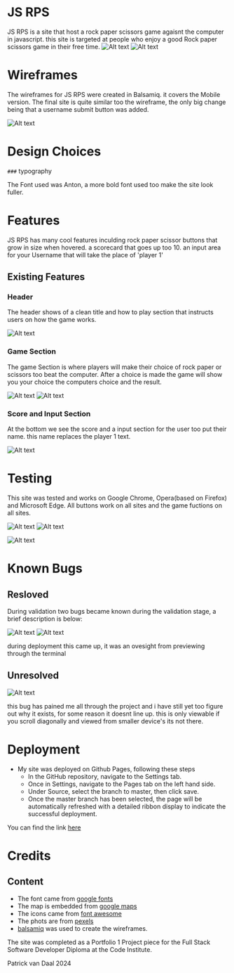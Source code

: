# JS RPS

JS RPS is a site that host a rock paper scissors game agaisnt the computer in javascript. this site is targeted at people who enjoy a good Rock paper scissors game in their free time.
![Alt text](assets/images/rpsmobilepic.png) ![Alt text](assets/images/rpspcpic.png) 

# Wireframes

The wireframes for JS RPS were created in Balsamiq. it covers the Mobile version. The final site is quite similar too the wireframe, the only big change being that a username submit button was added.

![Alt text](assets/images/wireframe.png)


# Design Choices
`###` typography    

The Font used was Anton, a more bold font used too make the site look fuller.
# Features

JS RPS has many cool features inculding rock paper scissor buttons that grow in size when hovered. a scorecard that goes up too 10. an input area for your Username that will take the place of 'player 1'

## Existing Features
 
### Header

The header shows of a clean title and how to play section that instructs users on how the game works.

![Alt text](assets/images/rpsheaderanddescription.png)

### Game Section

The game Section is where players will make their choice of rock paper or scissors too beat the computer. After a choice is made the game will show you your choice the computers choice and the result.

![Alt text](assets/images/rpsgamesection.png) ![Alt text](assets/images/rpsgamesection.png)

### Score and Input Section

At the bottom we see the score and a input section for the user too put their name. this name replaces the player 1 text.

![Alt text](assets/images/rpsgamesection.png)

# Testing

This site was tested and works on Google Chrome, Opera(based on Firefox) and Microsoft Edge.
All  buttons work on all sites and the game fuctions on all sites.

![Alt text](assets/photos/htmltest.png)  ![Alt text](assets/photos/csstest.png)

![Alt text](assets/photos/lighthousetest.png)

# Known Bugs

## Resloved

During validation two bugs became known during the validation stage, a brief description is below:

![Alt text](assets/photos/htmlbug.png) ![Alt text](assets/photos/iconbug.png)

during deployment this came up, it was an ovesight from previewing through the terminal

## Unresolved

![Alt text](assets/photos/bugright.png)

this bug has pained me all through the project and i have still yet too figure out why it exists, for some reason it doesnt line up.
this is only viewable if you scroll diagonally and viewed from smaller device's its not there.

# Deployment

* My site was deployed on Github Pages, following these steps
  * In the GitHub repository, navigate to the Settings tab.
  * Once in Settings, navigate to the Pages tab on the left hand side.
  * Under Source, select the branch to master, then click save.
  * Once the master branch has been selected, the page will be automatically refreshed with a detailed ribbon display to indicate the successful deployment.

You can find the link [here](https://patrickvddd.github.io/HelsingborgGamingClub/)


# Credits

## Content
  * The font came from [google fonts](https://fonts.google.com)
  * The map is embedded from [google maps](https://www.google.com/maps)
  * The icons came from [font awesome](https://fontawesome.com)
  * The phots are from [pexels](https://pexels.com)
  * [balsamiq](https://balsamiq.com) was used to create the wireframes.

  
  The site was completed as a Portfolio 1 Project piece for the Full Stack Software Developer  Diploma at the Code Institute. 

Patrick van Daal 2024
